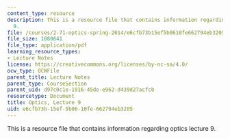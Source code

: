 ```yaml
---
content_type: resource
description: This is a resource file that contains information regarding optics lecture
  9.
file: /courses/2-71-optics-spring-2014/e6cfb73b15ef5b0610fe662794eb3205_MIT2_71S14_lec9_notes.pdf
file_size: 1080641
file_type: application/pdf
learning_resource_types:
- Lecture Notes
license: https://creativecommons.org/licenses/by-nc-sa/4.0/
ocw_type: OCWFile
parent_title: Lecture Notes
parent_type: CourseSection
parent_uid: d97c0c1e-1916-45de-e962-d439d27acfcb
resourcetype: Document
title: Optics, Lecture 9
uid: e6cfb73b-15ef-5b06-10fe-662794eb3205
---
```

This is a resource file that contains information regarding optics lecture 9.